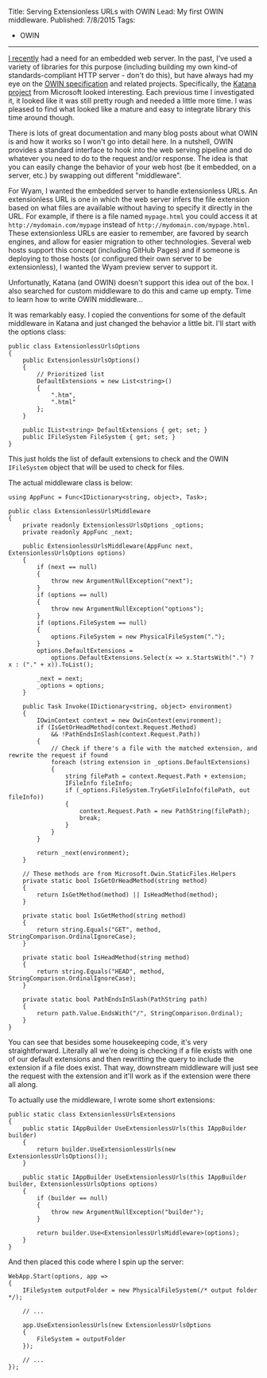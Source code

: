 Title: Serving Extensionless URLs with OWIN
Lead: My first OWIN middleware.
Published: 7/8/2015
Tags:
  - OWIN
---

[I recently](https://wyam.io) had a need for an embedded web server. In the past, I've used a variety of libraries for this purpose (including building my own kind-of standards-compliant HTTP server - don't do this), but have always had my eye on the [OWIN specification](http://owin.org/) and related projects. Specifically, the [Katana project](http://katanaproject.codeplex.com/documentation) from Microsoft looked interesting. Each previous time I investigated it, it looked like it was still pretty rough and needed a little more time. I was pleased to find what looked like a mature and easy to integrate library this time around though.

There is lots of great documentation and many blog posts about what OWIN is and how it works so I won't go into detail here. In a nutshell, OWIN provides a standard interface to hook into the web serving pipeline and do whatever you need to do to the request and/or response. The idea is that you can easily change the behavior of your web host (be it embedded, on a server, etc.) by swapping out different "middleware".

For Wyam, I wanted the embedded server to handle extensionless URLs. An extensionless URL is one in which the web server infers the file extension based on what files are available without having to specify it directly in the URL. For example, if there is a file named `mypage.html` you could access it at `http://mydomain.com/mypage` instead of `http://mydomain.com/mypage.html`. These extensionless URLs are easier to remember, are favored by search engines, and allow for easier migration to other technologies. Several web hosts support this concept (including GitHub Pages) and if someone is deploying to those hosts (or configured their own server to be extensionless), I wanted the Wyam preview server to support it.

Unfortunatly, Katana (and OWIN) doesn't support this idea out of the box. I also searched for custom middleware to do this and came up empty. Time to learn how to write OWIN middleware...

It was remarkably easy. I copied the conventions for some of the default middleware in Katana and just changed the behavior a little bit. I'll start with the options class:

```
public class ExtensionlessUrlsOptions
{
    public ExtensionlessUrlsOptions()
    {
        // Prioritized list
        DefaultExtensions = new List<string>()
        {
            ".htm",
            ".html"
        };
    }

    public IList<string> DefaultExtensions { get; set; }
    public IFileSystem FileSystem { get; set; }
}
```

This just holds the list of default extensions to check and the OWIN `IFileSystem` object that will be used to check for files.

The actual middleware class is below:

```
using AppFunc = Func<IDictionary<string, object>, Task>;

public class ExtensionlessUrlsMiddleware
{
    private readonly ExtensionlessUrlsOptions _options;
    private readonly AppFunc _next;

    public ExtensionlessUrlsMiddleware(AppFunc next, ExtensionlessUrlsOptions options)
    {
        if (next == null)
        {
            throw new ArgumentNullException("next");
        }
        if (options == null)
        {
            throw new ArgumentNullException("options");
        }
        if (options.FileSystem == null)
        {
            options.FileSystem = new PhysicalFileSystem(".");
        }
        options.DefaultExtensions =
            options.DefaultExtensions.Select(x => x.StartsWith(".") ? x : ("." + x)).ToList();

        _next = next;
        _options = options;
    }

    public Task Invoke(IDictionary<string, object> environment)
    {
        IOwinContext context = new OwinContext(environment);
        if (IsGetOrHeadMethod(context.Request.Method)
            && !PathEndsInSlash(context.Request.Path))
        {
            // Check if there's a file with the matched extension, and rewrite the request if found
            foreach (string extension in _options.DefaultExtensions)
            {
                string filePath = context.Request.Path + extension;
                IFileInfo fileInfo;
                if (_options.FileSystem.TryGetFileInfo(filePath, out fileInfo))
                {
                    context.Request.Path = new PathString(filePath);
                    break;
                }
            }
        }

        return _next(environment);
    }

    // These methods are from Microsoft.Owin.StaticFiles.Helpers
    private static bool IsGetOrHeadMethod(string method)
    {
        return IsGetMethod(method) || IsHeadMethod(method);
    }

    private static bool IsGetMethod(string method)
    {
        return string.Equals("GET", method, StringComparison.OrdinalIgnoreCase);
    }

    private static bool IsHeadMethod(string method)
    {
        return string.Equals("HEAD", method, StringComparison.OrdinalIgnoreCase);
    }

    private static bool PathEndsInSlash(PathString path)
    {
        return path.Value.EndsWith("/", StringComparison.Ordinal);
    }
}
```

You can see that besides some housekeeping code, it's very straightforward. Literally all we're doing is checking if a file exists with one of our default extensions and then rewritting the query to include the extension if a file does exist. That way, downstream middleware will just see the request with the extension and it'll work as if the extension were there all along.

To actually use the middleware, I wrote some short extensions:

```
public static class ExtensionlessUrlsExtensions
{
    public static IAppBuilder UseExtensionlessUrls(this IAppBuilder builder)
    {
        return builder.UseExtensionlessUrls(new ExtensionlessUrlsOptions());
    }

    public static IAppBuilder UseExtensionlessUrls(this IAppBuilder builder, ExtensionlessUrlsOptions options)
    {
        if (builder == null)
        {
            throw new ArgumentNullException("builder");
        }

        return builder.Use<ExtensionlessUrlsMiddleware>(options);
    }
}
```

And then placed this code where I spin up the server:

```
WebApp.Start(options, app =>
{
    IFileSystem outputFolder = new PhysicalFileSystem(/* output folder */);

    // ...
    
    app.UseExtensionlessUrls(new ExtensionlessUrlsOptions
    {
        FileSystem = outputFolder
    });
    
    // ...
});
```